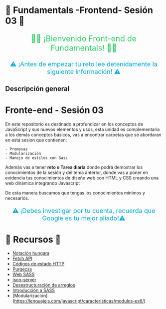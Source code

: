 # 🧪 Fundamentals -Frontend- Sesión 03  🧪

<p style="color:#32ce66; font-size: 25px; text-align:center;"> 👋🏼 ¡Bienvenido  Front-end de Fundamentals! 👋🏼 </p>

<p style="color:#00a7d3; font-size: 20px; text-align:center;"> ⚠️  ¡Antes de empezar tu reto lee detenidamente la siguiente información! ⚠️ </p>

## Descripción general 

# Fronte-end - Sesión 03

En este repositorio es destinado a profundizar en los conceptos de JavaScript y sus nuevos elementos y usos, esta unidad es complementaria a los demás conceptos básicos, vas a encontrar  carpetas que se abordaran en está sesion que contienen:

    - Promesas
    - Modularización
    - Manejo de estilos con Sass 


Además vas a tener **reto o Tarea diaria** donde podrá demostrar los conocimientos de la sesión y del tema anterior, donde vas a poner en evidencia tus conocimientos de diseño web con HTML y CSS creando una web dinámica integrando Javascript

De esta manera buscamos que tengas los conocimientos mínimos y necesarios.


<p style="color:#00a7d3; font-size: 20px; text-align:center;"> ⚠️  ¡Debes investigar por tu cuenta, recuerda que Google es tu mejor aliado!⚠️ </p>



# 🧪 Recursos  🧪
- [Notación hungara](https://www.kyocode.com/2018/06/notacion-hungara/)
- [Fetch API](https://developer.mozilla.org/es/docs/Web/API/Fetch_API)
- [Códigos de estado HTTP](https://http.cat/)
- [Purgecss](https://bluuweb.github.io/bootstrap-5/01-fundamentos/#custom-scss)
- [Web SASS](https://sass-lang.com/)
- [json-server](https://www.npmjs.com/package/json-server)
- [Desestructuración de arreglos](https://www.freecodecamp.org/espanol/news/desestructuracion-de-arreglos-y-objetos-en-javascript/)
- [Introducción a SASS](http://developinginspanish.com/2019/12/22/sass-guia-para-principiantes/)
 - [Modularización] (https://lenguajejs.com/javascript/caracteristicas/modulos-es6/)
